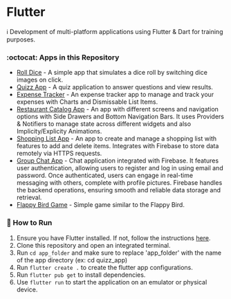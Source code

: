 # Flutter
:information_source: Development of multi-platform applications using Flutter & Dart for training purposes. 

### :octocat: Apps in this Repository

- [Roll Dice](./first_app) - A simple app that simulates a dice roll by switching dice images on click.
- [Quizz App](./quizz_app) - A quiz application to answer questions and view results.
- [Expense Tracker](./expense_tracker_app) - An expense tracker app to manage and track your expenses with Charts and Dismissable List Items.
- [Restaurant Catalog App](./meals_app) - An app with different screens and navigation options with Side Drawers and Bottom Navigation Bars. It uses Providers & Notifiers to manage state across different widgets  and also Implicity/Explicity Animations.
- [Shopping List App](./shopping_list_app) - An app to create and manage a shopping list with features to add and delete items. Integrates with Firebase to store data remotely via HTTPS requests.
- [Group Chat App](./chat_app) - Chat application integrated with Firebase. It features user authentication, allowing users to register and log in using email and password. Once authenticated, users can engage in real-time messaging with others, complete with profile pictures. Firebase handles the backend operations, ensuring smooth and reliable data storage and retrieval.
- [Flappy Bird Game](./flappy_bird) - Simple game similar to the Flappy Bird.

### :runner: How to Run

1. Ensure you have Flutter installed. If not, follow the instructions [here](https://flutter.dev/docs/get-started/install).
2. Clone this repository and open an integrated terminal.
3. Run `cd app_folder` and make sure to replace 'app_folder' with the name of the app directory (ex: cd quizz_app)
4. Run `flutter create .` to create the flutter app configurations.
5. Run `flutter pub get` to install dependencies.
6. Use `flutter run` to start the application on an emulator or physical device.
